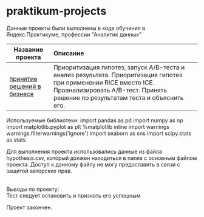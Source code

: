 # praktikum-projects
 
Данные проекты были выполнены в ходе обучения в Яндекс.Практикуме, профессии "Аналитик данных"  

| Название проекта | Описание |
|-------|:--------------------------------------|
|[принятие решений в бизнесе](a_b_test_alexgnik.ipynb)|Приоритизация гипотез, запуск A/B-теста и анализ результата. Приоритизация гипотез при применении RICE вместо ICE. Проанализировать A/B-тест. Принять решение по результатам теста и объяснить его.|

Используемые библиотеки:
import pandas as pd
import numpy as np
import matplotlib.pyplot as plt
%matplotlib inline
import warnings
warnings.filterwarnings('ignore')
import seaborn as sns
import scipy.stats as stats

Для выполнения проекта использовались данные из файла hypothesis.csv, который должен находиться в папке с основным файлом проекта.
Доступ к данному файлу не могу предоставить в связи с защитой авторских прав.

<br>Выводы по проекту:<br>
Тест следует остановить и признать его успешным

Проект закончен.